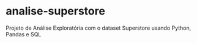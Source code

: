 # analise-superstore
Projeto de Análise Exploratória com o dataset Superstore usando Python, Pandas e SQL
